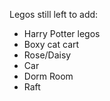 Legos still left to add:
- Harry Potter legos
- Boxy cat cart
- Rose/Daisy
- Car
- Dorm Room
- Raft
